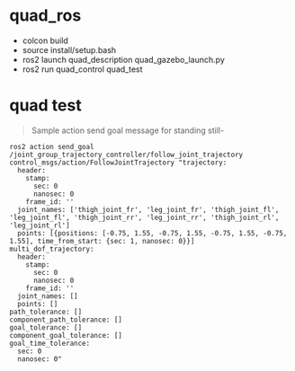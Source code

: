 # quad_ros

- colcon build
- source install/setup.bash
- ros2 launch quad_description quad_gazebo_launch.py
- ros2 run quad_control quad_test

# quad test

> Sample action send goal message for standing still-
```
ros2 action send_goal /joint_group_trajectory_controller/follow_joint_trajectory control_msgs/action/FollowJointTrajectory "trajectory:
  header:
    stamp:
      sec: 0
      nanosec: 0
    frame_id: ''
  joint_names: ['thigh_joint_fr', 'leg_joint_fr', 'thigh_joint_fl', 'leg_joint_fl', 'thigh_joint_rr', 'leg_joint_rr', 'thigh_joint_rl', 'leg_joint_rl']
  points: [{positions: [-0.75, 1.55, -0.75, 1.55, -0.75, 1.55, -0.75, 1.55], time_from_start: {sec: 1, nanosec: 0}}]
multi_dof_trajectory:
  header:
    stamp:
      sec: 0
      nanosec: 0
    frame_id: ''
  joint_names: []
  points: []
path_tolerance: []
component_path_tolerance: []
goal_tolerance: []
component_goal_tolerance: []
goal_time_tolerance:
  sec: 0
  nanosec: 0"
```